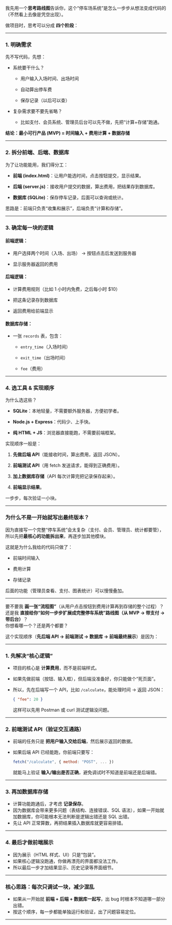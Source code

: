 我先用一个**思考路线图**告诉你，这个“停车场系统”是怎么一步步从想法变成代码的（不然看上去像是凭空出现）。

做项目时，思考可以分成 **四个阶段**：

---

### **1. 明确需求**

先不写代码，先想：

- 系统要干什么？
    
    - 用户输入入场时间、出场时间
        
    - 自动算出停车费
        
    - 保存记录（以后可以查）
        
- 复杂需求要不要先省略？
    
    - 比如支付、会员系统、管理员后台可以先不做，先把“计算+存储”跑通。
        

**结论：最小可行产品 (MVP) = 时间输入 + 费用计算 + 数据存储**

---

### **2. 拆分前端、后端、数据库**

为了让功能能用，我们得分工：

- **前端 (index.html)**：让用户能选时间，点击按钮提交，显示结果。
    
- **后端 (server.js)**：接收用户提交的数据，算出费用，把结果存到数据库。
    
- **数据库 (SQLite)**：保存停车记录，后面可以查询或统计。
    

思路是：前端只负责“收集和展示”，后端负责“计算和存储”。

---

### **3. 确定每一块的逻辑**

#### 前端逻辑：

- 用户选择两个时间（入场、出场） → 按钮点击后发送到服务器
    
- 显示服务器返回的费用
    

#### 后端逻辑：

- 计算费用规则（比如 1 小时内免费，之后每小时 $10）
    
- 把这条记录存到数据库
    
- 返回费用给前端显示
    

#### 数据库存储：

- 一张 `records` 表，包含：
    
    - `entry_time`（入场时间）
        
    - `exit_time`（出场时间）
        
    - `fee`（费用）
        

---

### **4. 选工具 & 实现顺序**

为什么选这些？

- **SQLite**：本地轻量，不需要额外服务器，方便初学者。
    
- **Node.js + Express**：代码少、上手快。
    
- **纯 HTML + JS**：浏览器直接能跑，不需要前端框架。
    

实现顺序一般是：

1. **先做后端 API**（能接收时间，算出费用，返回 JSON）。
    
2. **前端测试 API**（用 fetch 发送请求，能得到正确费用）。
    
3. **加上数据库存储**（API 每次计算完把记录保存起来）。
    
4. **前端显示结果**。
    

一步步，每次验证一小块。

---

### **为什么不是一开始就写出最终版本？**

因为直接写一个完整“停车系统”会太复杂（支付、会员、管理员、统计都要管），所以先把**最核心的功能拆出来**，再逐步加其他模块。

这就是为什么我给的代码只做了：

- 前端时间输入
    
- 费用计算
    
- 存储记录
    

后面的功能（管理员查看、支付、图表统计）可以慢慢叠加。

---

要不要我 **画一张“流程图”**（从用户点击按钮到费用计算再到存储的整个过程）？  
还是我 **直接给你“如何一步步扩展成完整停车系统”路线图（从 MVP → 带支付 → 带后台）**？  
你想看哪一个？还是两个都要？



这个实现顺序（**先后端 API → 前端测试 → 数据库 → 前端最终展示**）是因为：

---

### **1. 先解决“核心逻辑”**

* 项目的核心是 **计算费用**，而不是前端样式。
* 如果先做前端（按钮、输入框），但后端没准备好，你只能做个“死页面”。
* 所以，先在后端写一个 API，比如 `/calculate`，能处理时间 → 返回 JSON：

  ```json
  { "fee": 20 }
  ```

  这样可以先用 Postman 或 curl 测试逻辑没问题。

---

### **2. 前端测试 API（验证交互通路）**

* 前端的任务只是 **把用户输入交给后端**，然后展示返回的数据。
* 如果后端 API 已经能跑，你前端只要写：

  ```javascript
  fetch("/calculate", { method: "POST", ... })
  ```

  就能马上验证 **输入/输出是否正确**，避免调试时不知道是前端还是后端错。

---

### **3. 再加数据库存储**

* 计算功能跑通后，才考虑 **记录保存**。
* 因为数据库会带来更多问题（表结构、连接错误、SQL 语法），如果一开始就加数据库，你可能根本无法判断是逻辑出错还是 SQL 出错。
* 先让 API 正常算数，再把结果插入数据库就更容易排错。

---

### **4. 最后才做前端展示**

* 因为展示（HTML 样式、UI）只是“包装”。
* 如果核心逻辑没跑通，你做再漂亮的界面都没法工作。
* 所以最后一步才加结果显示、历史记录等界面细节。

---

### **核心思路：每次只调试一块，减少混乱**

* 如果从一开始就 **前端 + 后端 + 数据库一起写**，出 bug 时根本不知道哪一部分出错。
* 按这个顺序，每一步都能单独运行和验证，出了问题容易定位。

---


